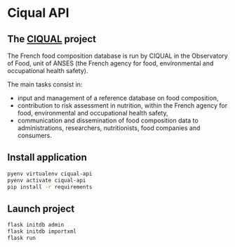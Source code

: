 # Ciqual API

## The [CIQUAL](https://ciqual.anses.fr/) project 

The French food composition database is run by CIQUAL in the Observatory of Food, unit of ANSES (the French agency for food, environmental and occupational health safety).

The main tasks consist in:

- input and management of a reference database on food composition,
- contribution to risk assessment in nutrition, within the French agency for food, environmental and occupational health safety,
- communication and dissemination of food composition data to administrations, researchers, nutritionists, food companies and consumers.

## Install application

```bash
pyenv virtualenv ciqual-api
pyenv activate ciqual-api
pip install -r requirements
```

## Launch project

```bash
flask initdb admin
flask initdb importxml
flask run
```